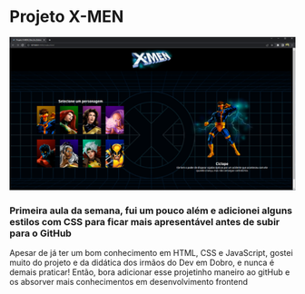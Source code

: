# Projeto X-MEN

![Preview do projeto X-MEN](./src/imagens/Captura.png) <br/>
### Primeira aula da semana, fui um pouco além e adicionei alguns estilos com CSS para ficar mais apresentável antes de subir para o GitHub
Apesar de já ter um bom conhecimento em HTML, CSS e JavaScript, gostei muito do projeto e da didática dos irmãos do Dev em Dobro, e nunca é demais praticar! Então, bora adicionar esse projetinho maneiro ao gitHub e os absorver mais conhecimentos em desenvolvimento frontend